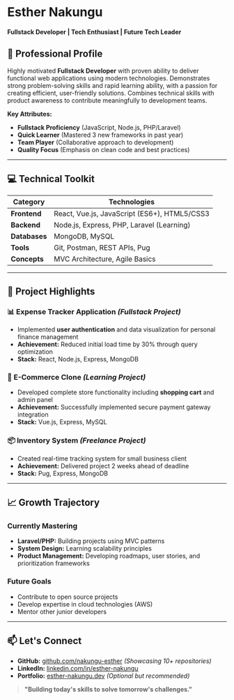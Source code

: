 <!-- ===== HEADER ===== -->
# **Esther Nakungu**  
#### **Fullstack Developer** | Tech Enthusiast | Future Tech Leader  

<!-- ===== SUMMARY ===== -->
## 🚀 **Professional Profile**  
Highly motivated **Fullstack Developer** with proven ability to deliver functional web applications using modern technologies. Demonstrates strong problem-solving skills and rapid learning ability, with a passion for creating efficient, user-friendly solutions. Combines technical skills with product awareness to contribute meaningfully to development teams.

**Key Attributes:**  
- **Fullstack Proficiency** (JavaScript, Node.js, PHP/Laravel)  
- **Quick Learner** (Mastered 3 new frameworks in past year)  
- **Team Player** (Collaborative approach to development)  
- **Quality Focus** (Emphasis on clean code and best practices)  

---

<!-- ===== TECHNICAL EXPERTISE ===== -->
## 💻 **Technical Toolkit**  

| **Category**       | **Technologies**                                  |
|--------------------|--------------------------------------------------|
| **Frontend**       | React, Vue.js, JavaScript (ES6+), HTML5/CSS3     |
| **Backend**        | Node.js, Express, PHP, Laravel (Learning)       |
| **Databases**      | MongoDB, MySQL                                   |
| **Tools**          | Git, Postman, REST APIs, Pug                     |
| **Concepts**       | MVC Architecture, Agile Basics                   |

---

<!-- ===== PROJECT EXPERIENCE ===== -->
## 🔨 **Project Highlights**  

### **📊 Expense Tracker Application** *(Fullstack Project)*  
- Implemented **user authentication** and data visualization for personal finance management  
- **Achievement:** Reduced initial load time by 30% through query optimization  
- **Stack:** React, Node.js, Express, MongoDB  

### **🛒 E-Commerce Clone** *(Learning Project)*  
- Developed complete store functionality including **shopping cart** and admin panel  
- **Achievement:** Successfully implemented secure payment gateway integration  
- **Stack:** Vue.js, Express, MySQL  

### **📦 Inventory System** *(Freelance Project)*  
- Created real-time tracking system for small business client  
- **Achievement:** Delivered project 2 weeks ahead of deadline  
- **Stack:** Pug, Express, MongoDB  

---

<!-- ===== LEARNING & GROWTH ===== -->
## 📈 **Growth Trajectory**  

### **Currently Mastering**  
- **Laravel/PHP:** Building projects using MVC patterns  
- **System Design:** Learning scalability principles   
- **Product Management:** Developing roadmaps, user stories, and prioritization frameworks

### **Future Goals**  
- Contribute to open source projects  
- Develop expertise in cloud technologies (AWS)  
- Mentor other junior developers  

---


<!-- ===== CONTACT ===== -->
## 📫 **Let's Connect**  
- **GitHub:** [github.com/nakungu-esther](https://github.com/nakungu-esther) *(Showcasing 10+ repositories)*  
- **LinkedIn:** [linkedin.com/in/esther-nakungu](...)  
- **Portfolio:** [esther-nakungu.dev](...) *(Optional but recommended)*  

> **"Building today's skills to solve tomorrow's challenges."**  
